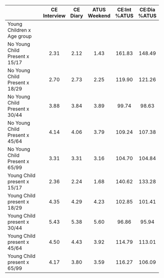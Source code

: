 
|                      | CE<br>Interview |  CE<br>Diary | ATUS<br>Weekend | CE:Int<br>%ATUS | CE:Dia<br>%ATUS |
| -------------------- | :----------: | :----------: | :----------: | :----------: | :----------: |
| Young Children x Age group |              |              |              |              |              |
| No Young Child Present x 15/17 |         2.31 |         2.12 |         1.43 |       161.83 |       148.49 |
| No Young Child Present x 18/29 |         2.70 |         2.73 |         2.25 |       119.90 |       121.26 |
| No Young Child Present x 30/44 |         3.88 |         3.84 |         3.89 |        99.74 |        98.63 |
| No Young Child Present x 45/64 |         4.14 |         4.06 |         3.79 |       109.24 |       107.38 |
| No Young Child Present x 65/99 |         3.31 |         3.31 |         3.16 |       104.70 |       104.84 |
| Young Child present x 15/17 |         2.36 |         2.24 |         1.68 |       140.62 |       133.28 |
| Young Child present x 18/29 |         4.35 |         4.29 |         4.23 |       102.85 |       101.41 |
| Young Child present x 30/44 |         5.43 |         5.38 |         5.60 |        96.86 |        95.94 |
| Young Child present x 45/64 |         4.50 |         4.43 |         3.92 |       114.79 |       113.01 |
| Young Child present x 65/99 |         4.17 |         3.80 |         3.59 |       116.27 |       106.09 |

